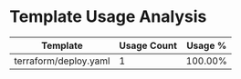 # Template Usage Analysis

| Template | Usage Count | Usage % |
|----------|-------------|---------|
| terraform/deploy.yaml | 1 | 100.00% |
